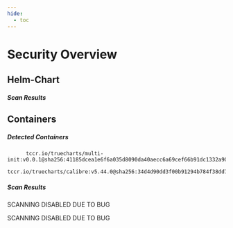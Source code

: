 ```yaml
---
hide:
  - toc
---
```


# Security Overview

<link href="https://truecharts.org/_static/trivy.css" type="text/css" rel="stylesheet" />

## Helm-Chart

##### Scan Results


## Containers

##### Detected Containers

          tccr.io/truecharts/multi-init:v0.0.1@sha256:41185dcea1e6f6a035d8090da40aecc6a69cef66b91dc1332a90c9d22861d367
          tccr.io/truecharts/calibre:v5.44.0@sha256:34d4d90dd3f00b91294b784f38dd7d5ed94267f0a34fd36d390377352a02246b

##### Scan Results

SCANNING DISABLED DUE TO BUG

SCANNING DISABLED DUE TO BUG
